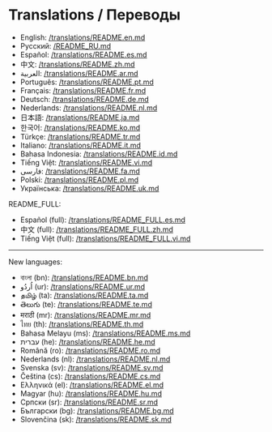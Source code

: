 # Translations / Переводы

- English: [/translations/README.en.md](../../translations/README.en.md)
- Русский: [/README_RU.md](../../README_RU.md)
- Español: [/translations/README.es.md](../../translations/README.es.md)
- 中文: [/translations/README.zh.md](../../translations/README.zh.md)
- العربية: [/translations/README.ar.md](../../translations/README.ar.md)
- Português: [/translations/README.pt.md](../../translations/README.pt.md)
- Français: [/translations/README.fr.md](../../translations/README.fr.md)
- Deutsch: [/translations/README.de.md](../../translations/README.de.md)
- Nederlands: [/translations/README.nl.md](../../translations/README.nl.md)
- 日本語: [/translations/README.ja.md](../../translations/README.ja.md)
- 한국어: [/translations/README.ko.md](../../translations/README.ko.md)
- Türkçe: [/translations/README.tr.md](../../translations/README.tr.md)
- Italiano: [/translations/README.it.md](../../translations/README.it.md)
- Bahasa Indonesia: [/translations/README.id.md](../../translations/README.id.md)
- Tiếng Việt: [/translations/README.vi.md](../../translations/README.vi.md)
- فارسی: [/translations/README.fa.md](../../translations/README.fa.md)
- Polski: [/translations/README.pl.md](../../translations/README.pl.md)
- Українська: [/translations/README.uk.md](../../translations/README.uk.md)
  
README_FULL:

- Español (full): [/translations/README_FULL.es.md](../../translations/README_FULL.es.md)
- 中文 (full): [/translations/README_FULL.zh.md](../../translations/README_FULL.zh.md)
- Tiếng Việt (full): [/translations/README_FULL.vi.md](../../translations/README_FULL.vi.md)
---
New languages:

- বাংলা (bn): [/translations/README.bn.md](../../translations/README.bn.md)
- اُردُو (ur): [/translations/README.ur.md](../../translations/README.ur.md)
- தமிழ் (ta): [/translations/README.ta.md](../../translations/README.ta.md)
- తెలుగు (te): [/translations/README.te.md](../../translations/README.te.md)
- मराठी (mr): [/translations/README.mr.md](../../translations/README.mr.md)
- ไทย (th): [/translations/README.th.md](../../translations/README.th.md)
- Bahasa Melayu (ms): [/translations/README.ms.md](../../translations/README.ms.md)
- עברית (he): [/translations/README.he.md](../../translations/README.he.md)
- Română (ro): [/translations/README.ro.md](../../translations/README.ro.md)
- Nederlands (nl): [/translations/README.nl.md](../../translations/README.nl.md)
- Svenska (sv): [/translations/README.sv.md](../../translations/README.sv.md)
- Čeština (cs): [/translations/README.cs.md](../../translations/README.cs.md)
- Ελληνικά (el): [/translations/README.el.md](../../translations/README.el.md)
- Magyar (hu): [/translations/README.hu.md](../../translations/README.hu.md)
- Српски (sr): [/translations/README.sr.md](../../translations/README.sr.md)
- Български (bg): [/translations/README.bg.md](../../translations/README.bg.md)
- Slovenčina (sk): [/translations/README.sk.md](../../translations/README.sk.md)
